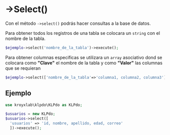 # ->Select()

Con el método `->select()` podrás hacer consultas a la base de datos.

Para obtener todos los registros de una tabla se colocara un `string` con el nombre de la tabla.

```php
$ejemplo->select('nombre_de_la_tabla')->execute();
```

Para obtener columnas especificas se utilizara un `array` asociativo dond se colocara como **"Clave"** el nombre de la tabla y como **"Valor"** las columnas que se requieran

```php
$ejemplo->select(['nombre_de_la_tabla'=>'columna1, columna2, columna3'])->execute();
```

## Ejemplo

```php
use kroyxlab\klpdo\KLPdo as KLPdo;

$usuarios = new KLPdo;
$usuarios->select([
  'usuarios' => 'id, nombre, apellido, edad, correo'
  ])->execute();
```